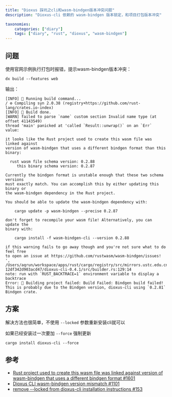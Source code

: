 ```yaml
---
title: "Dioxus 踩坑之cli和wasm-bindgen版本冲突问题"
description: "Dioxus-cli 依赖的 wasm-bindgen 版本锁定，和项目打包版本冲突"

taxonomies:
    categories: ["diary"]
    tags: ["diary", "rust", "dioxus", "wasm-bindgen"]
---
```


## 问题

使用官网示例执行打包时报错，提示wasm-bindgen版本冲突：

```shell
dx build --features web
```

输出：

```
[INFO] 🚅 Running build command...
/ ⚙️ Compiling syn 2.0.38 (registry+https://github.com/rust-lang/crates.io-index)                                                                                                           [INFO] 👑 Build done.
[WARN] failed to parse `name` custom section Invalid name type (at offset 41143549)
thread 'main' panicked at 'called `Result::unwrap()` on an `Err` value: 

it looks like the Rust project used to create this wasm file was linked against
version of wasm-bindgen that uses a different bindgen format than this binary:

  rust wasm file schema version: 0.2.88
     this binary schema version: 0.2.87

Currently the bindgen format is unstable enough that these two schema versions
must exactly match. You can accomplish this by either updating this binary or 
the wasm-bindgen dependency in the Rust project.

You should be able to update the wasm-bindgen dependency with:

    cargo update -p wasm-bindgen --precise 0.2.87

don't forget to recompile your wasm file! Alternatively, you can update the 
binary with:

    cargo install -f wasm-bindgen-cli --version 0.2.88

if this warning fails to go away though and you're not sure what to do feel free
to open an issue at https://github.com/rustwasm/wasm-bindgen/issues!
', /Users/aqrun/workspace/apps/rust/cargo/registry/src/mirrors.ustc.edu.cn-12df342d903acd47/dioxus-cli-0.4.1/src/builder.rs:129:14
note: run with `RUST_BACKTRACE=1` environment variable to display a backtrace
Error: 🚫 Building project failed: Build Failed: Bindgen build failed! 
This is probably due to the Bindgen version, dioxus-cli using `0.2.81` Bindgen crate.
```

## 方案

解决方法也很简单，不使用 `--locked` 参数重新安装cli就可以

如果已经安装过一次要加 `--force` 强制更新

```shell
cargo install dioxus-cli --force
```

## 参考

* [Rust project used to create this wasm file was linked against version of wasm-bindgen that uses a different bindgen format #1601](https://github.com/DioxusLabs/dioxus/issues/1601)
* [Dioxus CLI wasm-bindgen version mismatch #1101](https://github.com/DioxusLabs/dioxus/issues/1101)
* [remove --locked from dioxus-cli installation instructions #153](https://github.com/DioxusLabs/docsite/pull/153)



